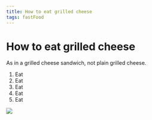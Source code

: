 ```yaml
---
title: How to eat grilled cheese
tags: fastFood
---
```


# How to eat grilled cheese

As in a grilled cheese sandwich, not plain grilled cheese.

1. Eat
2. Eat
3. Eat
4. Eat
5. Eat

![](https://raw.githubusercontent.com/aheze/SupportDocs/DataSource/Images/grilledCheese.jpg)
